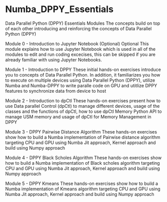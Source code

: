 # Numba_DPPY_Essentials
Data Parallel Python (DPPY) Essentials Modules
The concepts build on top of each other introducing and reinforcing the concepts of Data Parallel Python (DPPY)

Module 0 - Introduction to Jupyter Notebook (Optional) 
Optional This module explains how to use Jupyter Notebook which is used in all of the modules to edit and run coding excecises, this can be skipped if you are already familiar with using Jupyter Notebooks.

Module 1 - Introduction to DPPY 
These initial hands-on exercises introduce you to concepts of Data Parallel Python. In addition, it familiarizes you how to execute on multiple devices using Data Parallel Python (DPPY), utilize Numba and Numba-DPPY to write paralle code on GPU and utitlize DPPY features to synchronize data from device to host

Module 2 - Introduction to dpCtl
These hands-on exercises present how to use Data parallel Control (dpCtl) to manage different devices, usage of the classes and the functions of dpCtl, how to use dpCtl Memory Python API to manage USM memory and usage of dpCtl for Memory Management in DPPY

Module 3 - DPPY Pairwise Distance Algorithm
These hands-on exercises show how to build a Numba implementation of Pairwise distance algorithm targeting CPU and GPU using Numba Jit approach, Kernel approach and build using Numpy approach

Module 4 - DPPY Black Scholes Algorithm
These hands-on exercises show how to build a Numba implementation of Black scholes algorithm targeting CPU and GPU using Numba Jit approach, Kernel approach and build using Numpy approach

Module 5 - DPPY Kmeans
These hands-on exercises show how to build a Numba implementation of Kmeans algorithm targeting CPU and GPU using Numba Jit approach, Kernel approach and build using Numpy approach
